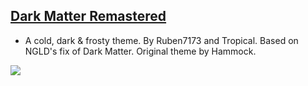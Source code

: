 ## [Dark Matter Remastered](https://betterdiscord.net/ghdl?id=2604)
* A cold, dark & frosty theme.
By Ruben7173 and Tropical.
Based on NGLD's fix of Dark Matter.
Original theme by Hammock.

![](https://i.imgur.com/P65iXJC.png)
